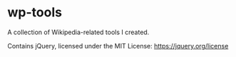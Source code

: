 # wp-tools

A collection of Wikipedia-related tools I created.

Contains jQuery, licensed under the MIT License: https://jquery.org/license

